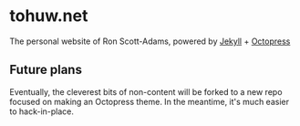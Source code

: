 # tohuw.net
The personal website of Ron Scott-Adams, powered by [Jekyll](http://jekyllrb.com) + [Octopress](http://octopress.org)

## Future plans
Eventually, the cleverest bits of non-content will be forked to a new repo focused on making an Octopress theme. In the meantime, it's much easier to hack-in-place.
